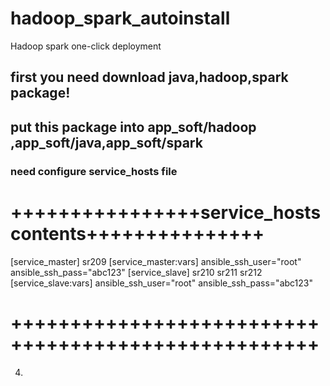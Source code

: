 # hadoop_spark_autoinstall
 Hadoop spark one-click deployment

## first you need download java,hadoop,spark package!
## put this package into app_soft/hadoop ,app_soft/java,app_soft/spark
### need configure service_hosts file
# ++++++++++++++++service_hosts contents+++++++++++++++
[service_master]
sr209
[service_master:vars]
ansible_ssh_user="root"
ansible_ssh_pass="abc123"
[service_slave]
sr210
sr211
sr212
[service_slave:vars]
ansible_ssh_user="root"
ansible_ssh_pass="abc123"
# ++++++++++++++++++++++++++++++++++++++++++++++++++++
4.
